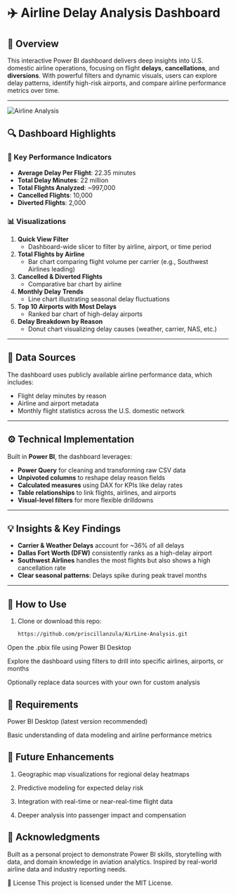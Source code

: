 # ✈️ Airline Delay Analysis Dashboard

## 📌 Overview
This interactive Power BI dashboard delivers deep insights into U.S. domestic airline operations, focusing on flight **delays**, **cancellations**, and **diversions**. With powerful filters and dynamic visuals, users can explore delay patterns, identify high-risk airports, and compare airline performance metrics over time.

---
![Airline Analysis](https://github.com/user-attachments/assets/f7fef3c1-37d8-4bb8-bb1d-3aeea330aa27)

## 🔍 Dashboard Highlights

### 🚦 Key Performance Indicators
- **Average Delay Per Flight**: 22.35 minutes  
- **Total Delay Minutes**: 22 million  
- **Total Flights Analyzed**: ~997,000  
- **Cancelled Flights**: 10,000  
- **Diverted Flights**: 2,000  

### 📊 Visualizations
1. **Quick View Filter**  
   - Dashboard-wide slicer to filter by airline, airport, or time period  
2. **Total Flights by Airline**  
   - Bar chart comparing flight volume per carrier (e.g., Southwest Airlines leading)  
3. **Cancelled & Diverted Flights**  
   - Comparative bar chart by airline  
4. **Monthly Delay Trends**  
   - Line chart illustrating seasonal delay fluctuations  
5. **Top 10 Airports with Most Delays**  
   - Ranked bar chart of high-delay airports  
6. **Delay Breakdown by Reason**  
   - Donut chart visualizing delay causes (weather, carrier, NAS, etc.)  

---

## 📁 Data Sources
The dashboard uses publicly available airline performance data, which includes:
- Flight delay minutes by reason  
- Airline and airport metadata  
- Monthly flight statistics across the U.S. domestic network  

---

## ⚙️ Technical Implementation

Built in **Power BI**, the dashboard leverages:
- **Power Query** for cleaning and transforming raw CSV data  
- **Unpivoted columns** to reshape delay reason fields  
- **Calculated measures** using DAX for KPIs like delay rates  
- **Table relationships** to link flights, airlines, and airports  
- **Visual-level filters** for more flexible drilldowns  

---

## 💡 Insights & Key Findings

- **Carrier & Weather Delays** account for ~36% of all delays  
- **Dallas Fort Worth (DFW)** consistently ranks as a high-delay airport  
- **Southwest Airlines** handles the most flights but also shows a high cancellation rate  
- **Clear seasonal patterns**: Delays spike during peak travel months  

---

## 🚀 How to Use

1. Clone or download this repo:
   ```bash
   https://github.com/priscillanzula/AirLine-Analysis.git
Open the .pbix file using Power BI Desktop

Explore the dashboard using filters to drill into specific airlines, airports, or months

Optionally replace data sources with your own for custom analysis


## 🔧 Requirements
Power BI Desktop (latest version recommended)

Basic understanding of data modeling and airline performance metrics

## 🔮 Future Enhancements

1. Geographic map visualizations for regional delay heatmaps

2. Predictive modeling for expected delay risk

3. Integration with real-time or near-real-time flight data

4. Deeper analysis into passenger impact and compensation

## 🙌 Acknowledgments

Built as a personal project to demonstrate Power BI skills, storytelling with data, and domain knowledge in aviation analytics.
Inspired by real-world airline data and industry reporting needs.



📄 License
This project is licensed under the MIT License.
